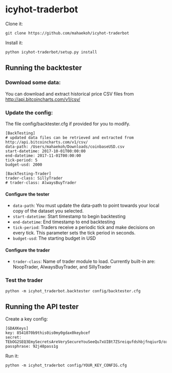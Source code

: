 # icyhot-traderbot

Clone it: 

```
git clone https://github.com/mahaekoh/icyhot-traderbot
```

Install it:

```
python icyhot-traderbot/setup.py install
```

## Running the backtester

### Download some data: 

You can download and extract historical price CSV files from http://api.bitcoincharts.com/v1/csv/

### Update the config: 

The file config/backtester.cfg if provided for you to modify. 

```
[BackTesting]
# updated data files can be retrieved and extracted from http://api.bitcoincharts.com/v1/csv/
data-path: /Users/mahaekoh/Downloads/coinbaseUSD.csv
start-datetime: 2017-10-01T00:00:00
end-datetime: 2017-11-01T00:00:00
tick-period: 5
budget-usd: 2000

[BackTesting-Trader]
trader-class: SillyTrader
# trader-class: AlwaysBuyTrader
```

#### Configure the tester

* `data-path`: You must update the data-path to point towards your local copy of the dataset you selected. 
* `start-datetime`: Start timestamp to begin backtesting
* `end-datetime`: End timestamp to end backtesting
* `tick-period`: Traders receive a periodic tick and make decisions on every tick. This parameter sets the tick period in seconds.
* `budget-usd`: The starting budget in USD

#### Configure the trader

* `trader-class`: Name of trader module to load. Currently built-in are: NoopTrader, AlwaysBuyTrader, and SillyTrader

### Test the trader

```
python -m icyhot_traderbot.backtester config/backtester.cfg
```

## Running the API tester

Create a key config:

```
[GDAXKeys]
key: 8541070b9this0is0my0gdax0keybcef
secret: TEbOG2SEQ3EmySecretsAreVerySecureYouSeeQu7xUIBt7ZSreiqufdshbjfnqiurD/oxWtldqYZaE7nQdEQ==
passphrase: 92j48pass1g
```

Run it:

```
python -m icyhot_traderbot config/YOUR_KEY_CONFIG.cfg
```
